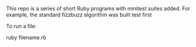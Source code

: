 This repo is a series of short Ruby programs with minitest suites added.
For example, the standard fizzbuzz algorithm was built test first

To run a file:

ruby filename.rb